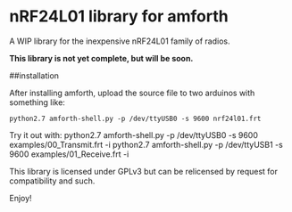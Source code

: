 nRF24L01 library for amforth
============================

A WIP library for the inexpensive nRF24L01 family of radios.

**This library is not yet complete, but will be soon.**


##installation

After installing amforth, upload the source file to two arduinos
with something like:

    python2.7 amforth-shell.py -p /dev/ttyUSB0 -s 9600 nrf24l01.frt


Try it out with:
    python2.7 amforth-shell.py -p /dev/ttyUSB0 -s 9600 examples/00_Transmit.frt -i
    python2.7 amforth-shell.py -p /dev/ttyUSB1 -s 9600 examples/01_Receive.frt -i


This library is licensed under GPLv3 but can be relicensed by request for
compatibility and such.

Enjoy!
